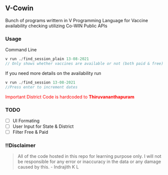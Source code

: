 ## V-Cowin
Bunch of programs writtern in V Programming Language for Vaccine availability checking utilizing Co-WIN Public APIs

### Usage
Command Line
```v
v run ./find_session_plain 13-08-2021
// Only shows whether vaccines are available or not (both paid & free)
```
If you need more details on the availability run
```v
v run ./find_session 13-08-2021
//Press enter to increment dates
```
<span style="color:red">Important<span> District Code is hardcoded to **Thiruvananthapuram**

### TODO
- [ ]  UI Formating
- [ ]  User Input for State & District
- [ ]  Filter Free & Paid

### !!Disclaimer
> All of the code hosted in this repo for learning purpose only. I will not be responsible for any error or inaccuracy in the data or any damage caused by this. - Indrajith K L